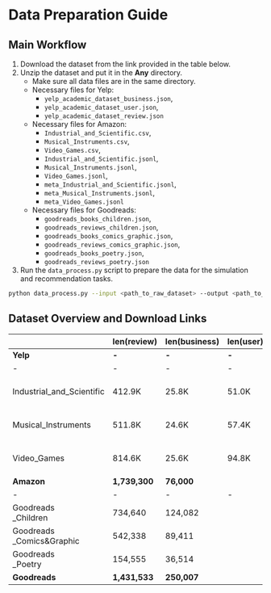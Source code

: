 # Data Preparation Guide

## Main Workflow

1. Download the dataset from the link provided in the table below.
2. Unzip the dataset and put it in the **Any** directory.
    - Make sure all data files are in the same directory.
    - Necessary files for Yelp:
        - `yelp_academic_dataset_business.json`, 
        - `yelp_academic_dataset_user.json`, 
        - `yelp_academic_dataset_review.json`
    - Necessary files for Amazon:
        - `Industrial_and_Scientific.csv`, 
        - `Musical_Instruments.csv`, 
        - `Video_Games.csv`,
        - `Industrial_and_Scientific.jsonl`, 
        - `Musical_Instruments.jsonl`, 
        - `Video_Games.jsonl`,
        - `meta_Industrial_and_Scientific.jsonl`, 
        - `meta_Musical_Instruments.jsonl`, 
        - `meta_Video_Games.jsonl`
    - Necessary files for Goodreads:
        - `goodreads_books_children.json`, 
        - `goodreads_reviews_children.json`, 
        - `goodreads_books_comics_graphic.json`, 
        - `goodreads_reviews_comics_graphic.json`, 
        - `goodreads_books_poetry.json`, 
        - `goodreads_reviews_poetry.json`
3. Run the `data_process.py` script to prepare the data for the simulation and recommendation tasks.
```bash
python data_process.py --input <path_to_raw_dataset> --output <path_to_processed_dataset>
```

## Dataset Overview and Download Links

|                                | len(review)   | len(business) | len(user)   | link                                                         |
| ------------------------------ | ------------- | ------------- | ----------- | ------------------------------------------------------------ |
| **Yelp**                       | **-** | **-**    | **-** | [download](https://www.yelp.com/dataset)                                                             |
| -                              | -             | -             | -           |                                                              |
| Industrial_and_Scientific      | 412.9K        | 25.8K         | 51.0K       | [review](https://datarepo.eng.ucsd.edu/mcauley_group/data/amazon_2023/raw/review_categories/Industrial_and_Scientific.jsonl.gz),  [meta](https://datarepo.eng.ucsd.edu/mcauley_group/data/amazon_2023/raw/meta_categories/meta_Industrial_and_Scientific.jsonl.gz), [rating_only](https://datarepo.eng.ucsd.edu/mcauley_group/data/amazon_2023/benchmark/5core/rating_only/Industrial_and_Scientific.csv.gz) |
| Musical_Instruments            | 511.8K        | 24.6K         | 57.4K       | [review](https://datarepo.eng.ucsd.edu/mcauley_group/data/amazon_2023/raw/review_categories/Musical_Instruments.jsonl.gz), [meta](https://datarepo.eng.ucsd.edu/mcauley_group/data/amazon_2023/raw/meta_categories/meta_Musical_Instruments.jsonl.gz), [rating_only](https://datarepo.eng.ucsd.edu/mcauley_group/data/amazon_2023/benchmark/5core/rating_only/Musical_Instruments.csv.gz) |
| Video_Games                    | 814.6K        | 25.6K         | 94.8K       | [review](https://datarepo.eng.ucsd.edu/mcauley_group/data/amazon_2023/raw/review_categories/Video_Games.jsonl.gz), [meta](https://datarepo.eng.ucsd.edu/mcauley_group/data/amazon_2023/raw/meta_categories/meta_Video_Games.jsonl.gz), [rating_only](https://datarepo.eng.ucsd.edu/mcauley_group/data/amazon_2023/benchmark/5core/rating_only/Video_Games.csv.gz) |
| **Amazon**                     | **1,739,300** | **76,000**    |             |                                                              |
| -                              | -             | -             | -           |                                                              |
| Goodreads<br />_Children       | 734,640       | 124,082       |             | [review](https://datarepo.eng.ucsd.edu/mcauley_group/gdrive/goodreads/byGenre/goodreads_reviews_children.json.gz), [meta](https://datarepo.eng.ucsd.edu/mcauley_group/gdrive/goodreads/byGenre/goodreads_books_children.json.gz) |
| Goodreads<br />_Comics&Graphic | 542,338       | 89,411        |             | [review](https://datarepo.eng.ucsd.edu/mcauley_group/gdrive/goodreads/byGenre/goodreads_reviews_comics_graphic.json.gz), [meta](https://datarepo.eng.ucsd.edu/mcauley_group/gdrive/goodreads/byGenre/goodreads_books_comics_graphic.json.gz) |
| Goodreads<br />_Poetry         | 154,555       | 36,514        |             | [review](https://datarepo.eng.ucsd.edu/mcauley_group/gdrive/goodreads/byGenre/goodreads_reviews_poetry.json.gz), [meta](https://datarepo.eng.ucsd.edu/mcauley_group/gdrive/goodreads/byGenre/goodreads_books_poetry.json.gz) |
| **Goodreads**                  | **1,431,533** | **250,007**   |             |                                                              |